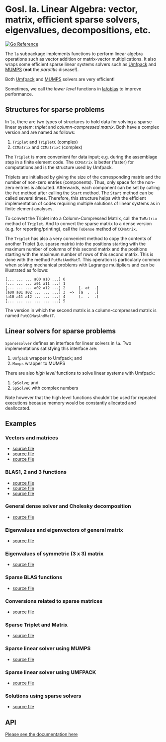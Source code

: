 # Gosl. la. Linear Algebra: vector, matrix, efficient sparse solvers, eigenvalues, decompositions, etc.

[![Go Reference](https://pkg.go.dev/badge/github.com/cpmech/gosl/la.svg)](https://pkg.go.dev/github.com/cpmech/gosl/la)

The `la` subpackage implements functions to perform linear algebra operations such as vector
addition or matrix-vector multiplications. It also wraps some efficient sparse linear systems
solvers such as [Umfpack](http://faculty.cse.tamu.edu/davis/suitesparse.html) and
[MUMPS](http://mumps.enseeiht.fr) (**not** the _parotitis_ disease!).

Both [Umfpack](http://faculty.cse.tamu.edu/davis/suitesparse.html) and
[MUMPS](http://mumps.enseeiht.fr) solvers are very efficient!

Sometimes, we call the _lower level_ functions in [la/oblas](https://github.com/cpmech/gosl/tree/master/la/oblas)
to improve performance.

## Structures for sparse problems

In `la`, there are two types of structures to hold data for solving a sparse linear system:
_triplet_ and _column-compressed matrix_. Both have a complex version and are named as follows:

1. `Triplet` and `TripletC` (complex)
2. `CCMatrix` and `CCMatrixC` (complex)

The `Triplet` is more convenient for data input; e.g. during the assemblage step in a finite element
code. The `CCMatrix` is better (faster) for computations and is the structure used by Umfpack.

Triplets are initialised by giving the size of the corresponding matrix and the number of non-zero
entries (components). Thus, only space for the non-zero entries is allocated. Afterwards, each
component can be set by calling the `Put` method after calling the `Start` method. The `Start`
method can be called several times. Therefore, this structure helps with the efficient
implementation of codes requiring multiple solutions of linear systems as in finite element
analyses.

To convert the Triplet into a Column-Compressed Matrix, call the `ToMatrix` method of `Triplet`. And
to convert the sparse matrix to a dense version (e.g. for reporting/printing), call the `ToDense`
method of `CCMatrix`.

The `Triplet` has also a very convenient method to copy the contents of another Triplet (i.e. sparse
matrix) into the positions starting with the maximum number of columns of this second matrix and the
positions starting with the maximum number of rows of this second matrix. This is done with the
method `PutMatAndMatT`. This operation is particularly common when solving mechanical problems with
Lagrange multipliers and can be illustrated as follows:

```
[... ... ... a00 a10 ...] 0
[... ... ... a01 a11 ...] 1
[... ... ... a02 a12 ...] 2      [. at  .]
[a00 a01 a02 ... ... ...] 3  =>  [a  .  .]
[a10 a11 a12 ... ... ...] 4      [.  .  .]
[... ... ... ... ... ...] 5
```

The version in which the second matrix is a column-compressed matrix is named `PutCCMatAndMatT`.

## Linear solvers for sparse problems

`SparseSolver` defines an interface for linear solvers in `la`. Two implementations satisfying this
interface are:

1. `Umfpack` wrapper to Umfpack; and
2. `Mumps` wrapper to MUMPS

There are also _high level_ functions to solve linear systems with Umfpack:

1. `SpSolve`; and
2. `SpSolveC` with complex numbers

Note however that the high level functions shouldn't be used for repeated executions because memory
would be constantly allocated and deallocated.

## Examples

### Vectors and matrices

* <a href="t_vector_test.go">source file</a>
* <a href="t_matrix_test.go">source file</a>
* <a href="t_matrix_ops_test.go">source file</a>

### BLAS1, 2 and 3 functions

* <a href="t_blas1_test.go">source file</a>
* <a href="t_blas2_test.go">source file</a>
* <a href="t_blas3_test.go">source file</a>

### General dense solver and Cholesky decomposition

* <a href="t_densesol_test.go">source file</a>

### Eigenvalues and eigenvectors of general matrix

* <a href="t_eigen_test.go">source file</a>

### Eigenvalues of symmetric (3 x 3) matrix

* <a href="t_jacobi_test.go">source file</a>

### Sparse BLAS functions

* <a href="t_sp_blas_test.go">source file</a>

### Conversions related to sparse matrices

* <a href="t_sp_conversions_test.go">source file</a>

### Sparse Triplet and Matrix

* <a href="t_sp_matrix_test.go">source file</a>

### Sparse linear solver using MUMPS

* <a href="t_sp_solver_mumps_test.go">source file</a>

### Sparse linear solver using UMFPACK

* <a href="t_sp_solver_umfpack_test.go">source file</a>

### Solutions using sparse solvers

* <a href="t_sp_solver_test.go">source file</a>

## API

[Please see the documentation here](https://pkg.go.dev/github.com/cpmech/gosl/la)
